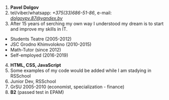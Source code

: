 1. **Pavel Dolgov**
2. tel/viber/whatsapp: *+375(33)686-51-86*, e-mail: *dolgovpv.87@yandex.by*
3. After 15 years of serching my own way I understood my dream is to start and improve my skills in IT. 
  * Students Teatre (2005-2012)
  * JSC Grodno Khimvolokno (2010-2015)
  * Math-Tutor (since 2012)
  * Self-employed (2016-2019)
4. **HTML, CSS, JavaScript**
5. Some examples of my code would be added while I am stadying in RSSchool
6. Junior Dev, RSSchool
7. GrSU 2005-2010 (economist, specialization - finance)
8. **B2** (passed test in EPAM)
